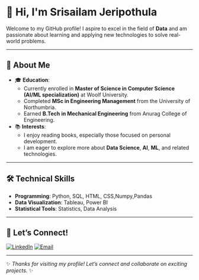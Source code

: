 # 👋 Hi, I'm **Srisailam Jeripothula**

Welcome to my GitHub profile! I aspire to excel in the field of **Data** and am passionate about learning and applying new technologies to solve real-world problems.

---

## 🌟 **About Me**

- 🎓 **Education**:
  - Currently enrolled in **Master of Science in Computer Science (AI/ML specialization)** at Woolf University.
  - Completed **MSc in Engineering Management** from the University of Northumbria.
  - Earned **B.Tech in Mechanical Engineering** from Anurag College of Engineering.
- 📚 **Interests**:
  - I enjoy reading books, especially those focused on personal development.
  - I am eager to explore more about **Data Science**, **AI**, **ML**, and related technologies.

---

## 🛠️ **Technical Skills**

- **Programming**: Python, SQL, HTML, CSS,Numpy,Pandas
- **Data Visualization**: Tableau, Power BI
- **Statistical Tools**: Statistics, Data Analysis

---

## 📢 **Let’s Connect!**

[![LinkedIn](https://img.shields.io/badge/LinkedIn-0077B5?style=for-the-badge&logo=linkedin&logoColor=white)](https://www.linkedin.com/in/srisailamjeripothula/)
[![Email](https://img.shields.io/badge/Email-D14836?style=for-the-badge&logo=gmail&logoColor=white)](mailto:jsrisailam24@gmail.com)

---

✨ _Thanks for visiting my profile! Let’s connect and collaborate on exciting projects._ ✨

